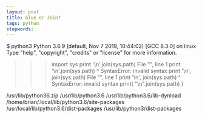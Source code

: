 ```yaml
---
layout: post
title: Glue or Join?
tags: python
stopwords:
---
```


$ python3
Python 3.6.9 (default, Nov  7 2019, 10:44:02)
[GCC 8.3.0] on linux
Type "help", "copyright", "credits" or "license" for more information.
>>> import sys
>>> print '\n'.join(sys.path)
  File "<stdin>", line 1
    print '\n'.join(sys.path)
             ^
SyntaxError: invalid syntax
>>> print '\n', join(sys.path)
  File "<stdin>", line 1
    print '\n', join(sys.path)
             ^
SyntaxError: invalid syntax
>>> print( "\n".join(sys.path) )

/usr/lib/python36.zip
/usr/lib/python3.6
/usr/lib/python3.6/lib-dynload
/home/brian/.local/lib/python3.6/site-packages
/usr/local/lib/python3.6/dist-packages
/usr/lib/python3/dist-packages
